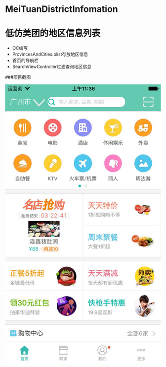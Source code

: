 # MeiTuanDistrictInfomation
# 低仿美团的地区信息列表

- OC编写
- ProvincesAndCities.plist存放地区信息
- 首页的导航栏
- SearchViewController过滤查询地区信息

###项目截图

![截图](https://github.com/Cellphoness/MeiTuanDistrictInfomation/raw/master/MeiTuanDistrictInfomation/screenshot.png)
